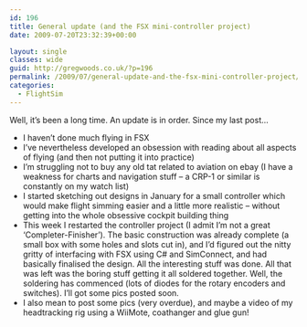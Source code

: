 ```yaml
---
id: 196
title: General update (and the FSX mini-controller project)
date: 2009-07-20T23:32:39+00:00

layout: single
classes: wide
guid: http://gregwoods.co.uk/?p=196
permalink: /2009/07/general-update-and-the-fsx-mini-controller-project/
categories:
  - FlightSim
---
```

Well, it’s been a long time. An update is in order. Since my last post…

  * I haven’t done much flying in FSX
  * I’ve nevertheless developed an obsession with reading about all aspects of flying (and then not putting it into practice)
  * I’m struggling not to buy any old tat related to aviation on ebay (I have a weakness for charts and navigation stuff – a CRP-1 or similar is constantly on my watch list)
  * I started sketching out designs in January for a small controller which would make flight simming easier and a little more realistic – without getting into the whole obsessive cockpit building thing
  * This week I restarted the controller project (I admit I’m not a great ‘Completer-Finisher’). The basic construction was already complete (a small box with some holes and slots cut in), and I’d figured out the nitty gritty of interfacing with FSX using C# and SimConnect, and had basically finalised the design. All the interesting stuff was done. All that was left was the boring stuff getting it all soldered together. Well, the soldering has commenced (lots of diodes for the rotary encoders and switches). I’ll got some pics posted soon.
  * I also mean to post some pics (very overdue), and maybe a video of my headtracking rig using a WiiMote, coathanger and glue gun!